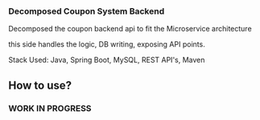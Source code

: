 ### Decomposed Coupon System Backend

Decomposed the coupon backend api to fit the Microservice architecture

this side handles the logic, DB writing, exposing API points. 

Stack Used: Java, Spring Boot, MySQL, REST API's, Maven


## How to use?



### WORK IN PROGRESS